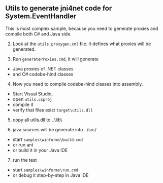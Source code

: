 Utils to generate jni4net code for System.EventHandler
---

This is most complex sample, because you need to generate proxies and compile both C# and Java side.

2) Look at the `utils.proxygen.xml` file. It defines what proxies will be generated.

3) Run `generateProxies.cmd`, it will generate 
- Java proxies of .NET classes 
- and C# codebe-hind classes

4) Now you need to compile codebe-hind classes into assembly. 
- Start Visual Studio, 
- open `utils.csproj`
- compile it
- verify that files exist `target\utils.dll`

5) copy all utils.dll to ..\lib\

6) java sources will be generate into ../src/
- start `samples\winforms\build.cmd`
- or run ant
- or build it in your Java IDE

7) run the test
- start `samples\winforms\run.cmd`
- or debug it step-by-step in Java IDE